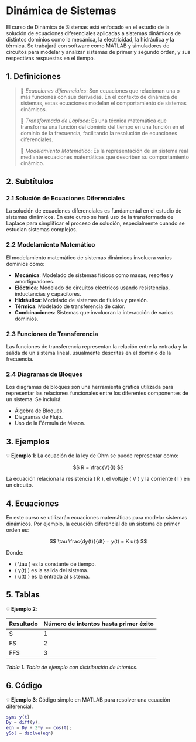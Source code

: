 # Dinámica de Sistemas

El curso de Dinámica de Sistemas está enfocado en el estudio de la solución de ecuaciones diferenciales aplicadas a sistemas dinámicos de distintos dominios como la mecánica, la electricidad, la hidráulica y la térmica. Se trabajará con software como MATLAB y simuladores de circuitos para modelar y analizar sistemas de primer y segundo orden, y sus respectivas respuestas en el tiempo.

## 1. Definiciones
> 🔑 _Ecuaciones diferenciales_: Son ecuaciones que relacionan una o más funciones con sus derivadas. En el contexto de dinámica de sistemas, estas ecuaciones modelan el comportamiento de sistemas dinámicos.
> 
> 🔑 _Transformada de Laplace_: Es una técnica matemática que transforma una función del dominio del tiempo en una función en el dominio de la frecuencia, facilitando la resolución de ecuaciones diferenciales.
> 
> 🔑 _Modelamiento Matemático_: Es la representación de un sistema real mediante ecuaciones matemáticas que describen su comportamiento dinámico.

## 2. Subtítulos
### 2.1 Solución de Ecuaciones Diferenciales
La solución de ecuaciones diferenciales es fundamental en el estudio de sistemas dinámicos. En este curso se hará uso de la transformada de Laplace para simplificar el proceso de solución, especialmente cuando se estudian sistemas complejos.

### 2.2 Modelamiento Matemático
El modelamiento matemático de sistemas dinámicos involucra varios dominios como:
- **Mecánica**: Modelado de sistemas físicos como masas, resortes y amortiguadores.
- **Eléctrica**: Modelado de circuitos eléctricos usando resistencias, inductancias y capacitores.
- **Hidráulica**: Modelado de sistemas de fluidos y presión.
- **Térmica**: Modelado de transferencia de calor.
- **Combinaciones**: Sistemas que involucran la interacción de varios dominios.

### 2.3 Funciones de Transferencia
Las funciones de transferencia representan la relación entre la entrada y la salida de un sistema lineal, usualmente descritas en el dominio de la frecuencia.

### 2.4 Diagramas de Bloques
Los diagramas de bloques son una herramienta gráfica utilizada para representar las relaciones funcionales entre los diferentes componentes de un sistema. Se incluirá:
- Álgebra de Bloques.
- Diagramas de Flujo.
- Uso de la Fórmula de Mason.

## 3. Ejemplos
💡 **Ejemplo 1**: La ecuación de la ley de Ohm se puede representar como:

$$ R = \frac{V}{I} $$

La ecuación relaciona la resistencia \( R \), el voltaje \( V \) y la corriente \( I \) en un circuito.

## 4. Ecuaciones
En este curso se utilizarán ecuaciones matemáticas para modelar sistemas dinámicos. Por ejemplo, la ecuación diferencial de un sistema de primer orden es:

$$ \tau \frac{dy(t)}{dt} + y(t) = K u(t) $$

Donde:
- \( \tau \) es la constante de tiempo.
- \( y(t) \) es la salida del sistema.
- \( u(t) \) es la entrada al sistema.



## 5. Tablas
💡 **Ejemplo 2**:

| Resultado  | Número de intentos hasta primer éxito |
|------------|--------------------------------------|
| S          | 1                                    |
| FS         | 2                                    |
| FFS        | 3                                    |

_Tabla 1. Tabla de ejemplo con distribución de intentos._

## 6. Código
💡 **Ejemplo 3**: Código simple en MATLAB para resolver una ecuación diferencial.

```matlab
syms y(t)
Dy = diff(y);
eqn = Dy + 2*y == cos(t);
ySol = dsolve(eqn)
